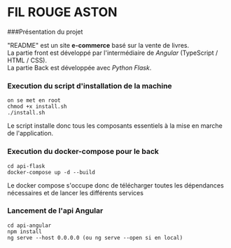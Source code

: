 # FIL ROUGE ASTON
###Présentation du projet

"README" est un site **e-commerce** basé sur la vente de livres.  
La partie front est développé par l'intermédiaire de *Angular* (TypeScript / HTML / CSS).  
La partie Back est développée avec *Python Flask*.

### Execution du script d'installation de la machine

````shell
on se met en root
chmod +x install.sh
./install.sh
````
Le script installe donc tous les composants essentiels à la mise en marche de l'application.


### Execution du docker-compose pour le back

````shell
cd api-flask  
docker-compose up -d --build
````
Le docker compose s'occupe donc de télécharger toutes les dépendances nécessaires et de lancer les différents services


### Lancement de l'api Angular
````shell
cd api-angular
npm install
ng serve --host 0.0.0.0 (ou ng serve --open si en local)
````

